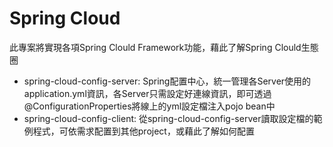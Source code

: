 # Spring Cloud
此專案將實現各項Spring Clould Framework功能，藉此了解Spring Clould生態圈
* spring-cloud-config-server: Spring配置中心，統一管理各Server使用的application.yml資訊，各Server只需設定好連線資訊，即可透過@ConfigurationProperties將線上的yml設定檔注入pojo bean中
* spring-cloud-config-client: 從spring-cloud-config-server讀取設定檔的範例程式，可依需求配置到其他project，或藉此了解如何配置